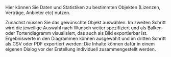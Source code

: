 Hier können Sie Daten und Statistiken zu bestimmten Objekten (Lizenzen, Verträge, Anbieter etc) nutzen. 

Zunächst müssen Sie das gewünschte Objekt auswählen. 
Im zweiten Schritt wird die jeweilige Auswahl nach Wunsch weiter spezifiziert und als Balken- oder Tortendiagramm visualisiert, das auch als Bild exportierbar ist. Ergebniswerte in den Diagrammen können ausgewählt und im dritten Schritt als CSV oder PDF exportiert werden: Die Inhalte können dafür in einem eigenen Dialog vor der Erstellung individuell zusammengestellt werden.
